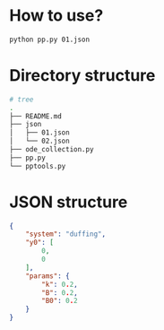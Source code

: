 # How to use?

```bash
python pp.py 01.json
```

# Directory structure

```bash
# tree
.
├── README.md
├── json
│   ├── 01.json
│   └── 02.json
├── ode_collection.py
├── pp.py
└── pptools.py
```

# JSON structure

```json
{
    "system": "duffing",
    "y0": [
        0,
        0
    ],
    "params": {
        "k": 0.2,
        "B": 0.2,
        "B0": 0.2
    }
}
```
